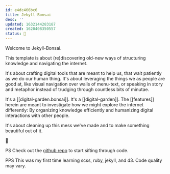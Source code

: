 ```yaml
---
id: e4dc466bc6
title: Jekyll-Bonsai
desc: ''
updated: 1632144283187
created: 1620408350557
status: 🍈
---
```


Welcome to Jekyll-Bonsai.

This template is about (re)discovering old-new ways of structuring knowledge and navigating the internet. 

It's about crafting digital tools that are meant to help us, that wait patiently as we do our human thing. It's about leveraging the things we as people are good at, like visual navigation over walls of menu-text, or speaking in story and metaphor instead of trudging through countless bits of minutae.

It's a [[digital-garden.bonsai]]. It's a [[digital-garden]]. The [[features]] herein are meant to investigate how we might explore the internet differently: By organizing knowledge efficiently and humanizing digital interactions with other people.

It's about cleaning up this mess we've made and to make something beautiful out of it.

🦊

PS Check out the [github repo](https://github.com/manunamz/jekyll-bonsai) to start sifting through code.

PPS This was my first time learning scss, ruby, jekyll, and d3. Code quality may vary.
